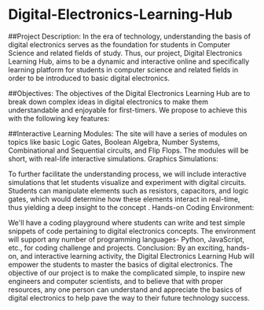 # Digital-Electronics-Learning-Hub
##Project Description: 
In the era of technology, understanding the basis of digital electronics serves as the foundation for students in Computer Science and related fields of study. Thus, our project, Digital Electronics Learning Hub, aims to be a dynamic and interactive online and specifically learning platform for students in computer science and related fields in order to be introduced to basic digital electronics.

##Objectives: 
The objectives of the Digital Electronics Learning Hub are to break down complex ideas in digital electronics to make them understandable and enjoyable for first-timers. We propose to achieve this with the following key features:

##Interactive Learning Modules: 
The site will have a series of modules on topics like basic Logic Gates, Boolean Algebra, Number Systems, Combinational and Sequential circuits, and Flip Flops. The modules will be short, with real-life interactive simulations.
Graphics Simulations:

To further facilitate the understanding process, we will include interactive simulations that let students visualize and experiment with digital circuits. Students can manipulate elements such as resistors, capacitors, and logic gates, which would determine how these elements interact in real-time, thus yielding a deep insight to the concept .
Hands-on Coding Environment:

We'll have a coding playground where students can write and test simple snippets of code pertaining to digital electronics concepts. The environment will support any number of programming languages- Python, JavaScript, etc., for coding challenge and projects.
Conclusion: By an exciting, hands-on, and interactive learning activity, the Digital Electronics Learning Hub will empower the students to master the basics of digital electronics. The objective of our project is to make the complicated simple, to inspire new engineers and computer scientists, and to believe that with proper resources, any one person can understand and appreciate the basics of digital electronics to help pave the way to their future technology success.
